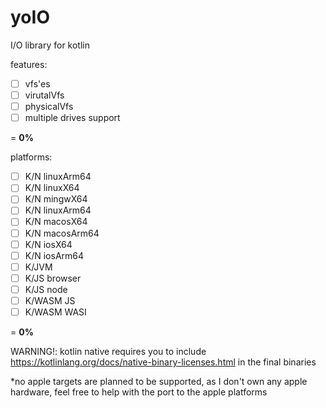 # yoIO

I/O library for kotlin

features:
- [ ] vfs'es
- [ ] virutalVfs
- [ ] physicalVfs
- [ ] multiple drives support

= **0%**


platforms:
- [ ] K/N linuxArm64
- [ ] K/N linuxX64
- [ ] K/N mingwX64
- [ ] K/N linuxArm64
- [ ] K/N macosX64
- [ ] K/N macosArm64
- [ ] K/N iosX64
- [ ] K/N iosArm64
- [ ] K/JVM
- [ ] K/JS browser
- [ ] K/JS node
- [ ] K/WASM JS
- [ ] K/WASM WASI

= **0%**

WARNING!: kotlin native requires you to include
https://kotlinlang.org/docs/native-binary-licenses.html
in the final binaries

*no apple targets are planned to be supported, as
I don't own any apple hardware, feel free to
help with the port to the apple platforms